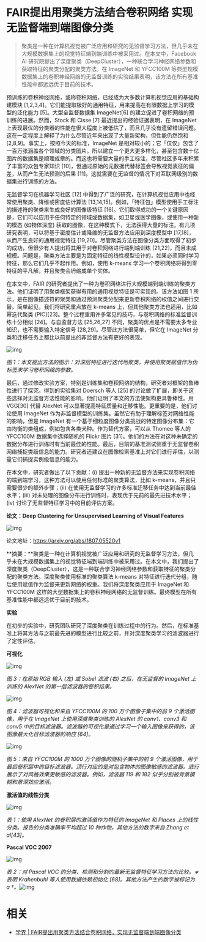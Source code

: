 
# FAIR提出用聚类方法结合卷积网络 实现无监督端到端图像分类

> 聚类是一种在计算机视觉被广泛应用和研究的无监督学习方法，但几乎未在大规模数据集上的视觉特征端到端训练中被采用过。在本文中，Facebook AI 研究院提出了深度聚类（DeepCluster），一种联合学习神经网络参数和获取特征的聚类分配的聚类方法。在 ImageNet 和 YFCC100M 等典型规模数据集上的卷积神经网络的无监督训练的实验结果表明，该方法在所有基准性能中都远远优于目前的技术。



预训练的卷积神经网络，或称卷积网络，已经成为大多数计算机视觉应用的基础构建模块 [1,2,3,4]。它们能提取极好的通用特征，用来提高在有限数据上学习的模型的泛化能力 [5]。大型全监督数据集 ImageNet[6] 的建立促进了卷积网络的预训练的进展。然而，Stock 和 Cisse [7] 最近提出的经验证据表明，在 ImageNet 上表现最优的分类器的性能在很大程度上被低估了，而且几乎没有遗留错误问题。这在一定程度上解释了为什么尽管近年来出现了大量新架构，但性能仍然饱和 [2,8,9]。事实上，按照今天的标准，ImageNet 是相对较小的；它「仅仅」包含了一百万张涵盖各个领域的分类图片。所以建立一个更大更多样化，甚至包含数十亿图片的数据集是顺理成章的。而这也将需要大量的手工标注，尽管社区多年来积累了丰富的众包专家知识 [10]，但通过原始的元数据代替标签会导致视觉表征的偏差，从而产生无法预测的后果 [11]。这就需要在无监督的情况下对互联网级别的数据集进行训练的方法。



无监督学习在机器学习社区 [12] 中得到了广泛的研究，在计算机视觉应用中也经常使用聚类、降维或密度估计算法 [13,14,15]。例如，「特征包」模型使用手工标注的描述符的聚类来生成良好的图像级特征 [16]。它们取得成功的一个关键原因是，它们可以应用于任何特定的领域或数据集，如卫星或医学图像，或使用一种新的模态 (如物体深度) 获取的图像，在这种模式下，无法获得大量的标注。有几项研究表明，可以将基于密度估计或降维的无监督方法应用到深度模型中 [17,18]，从而产生良好的通用视觉特征 [19,20]。尽管聚类方法在图像分类方面取得了初步的成功，但很少有人提出将其用于对卷积网络进行端到端训练 [21,22]，而且未成规模。问题是，聚类方法主要是为固定特征的线性模型设计的，如果必须同时学习特征，那么它们几乎不起作用。例如，使用 k-means 学习一个卷积网络将得到零特征的平凡解，并且聚类会坍缩成单个实体。



在本文中，FAIR 的研究者提出了一种为卷积网络进行大规模端到端训练的聚类方法。他们证明了用聚类框架获得有用的通用视觉特征是可实现的。该方法如图 1 所示，是在图像描述符的聚类和通过预测聚类分配来更新卷积网络的权值之间进行交替。简单起见，我们将研究重点放在 k-means 上，但其他聚类方法也适用，比如幂迭代聚类 (PIC)[23]。整个过程重用许多常见的技巧，与卷积网络的标准监督训练十分相似 [24]。与自监督方法 [25,26,27] 不同，聚类的优点是不需要太多专业知识，也不需要输入特定信号 [28,29]。尽管此方法很简单，但它在 ImageNet 分类和迁移任务上都比以前提出的非监督方法有更好的表现。



![img](https://mmbiz.qpic.cn/mmbiz_png/KmXPKA19gW8xAuhgicibWKTfGF6GiaWRuLB8TUgUTlORGF1wuO5y7aiaxlfRohbdwlqBoTfl2mkboEzoD8hHEqsyxA/640?wx_fmt=png&tp=webp&wxfrom=5&wx_lazy=1&wx_co=1)

*图 1：本文提出方法的图示：对深层特征进行迭代地聚类，并使用聚类赋值作为伪标签来学习卷积网络的参数。*



最后，通过修改实验方案，特别是训练集和卷积网络的结构，研究者对框架的鲁棒性进行了探究。得到的实验集对 Doersch 等人 [25] 的讨论做了扩展，即关于这些选择对无监督方法性能的影响。他们证明了本文的方法使架构更具鲁棒性。用 VGG[30] 代替 AlexNet 可以显著提高特征质量和迁移性能。更重要的是，他们讨论使用 ImageNet 作为非监督模型的训练集。虽然它有助于理解标签对网络性能的影响，但是 ImageNet 有一个基于细粒度图像分类挑战的特定图像分布集：它由均衡的类组成，例如包含各类犬种。作为替代方案，可以从 Thomee 等人的 YFCC100M 数据集中选择随机的 Flickr 图片 [31]。他们的方法在对这种未确定的数据分布进行训练时有当前最佳的性能。最后，目前的基准测试侧重于无监督卷积网络捕捉类级信息的能力。研究者还建议在图像检索基准上对它们进行评估，以测量它们捕捉实例级信息的能力。



在本文中，研究者做出了以下贡献：(i) 提出一种新的无监督方法来实现卷积网络的端到端学习，这种方法可以使用任何标准的聚类算法，比如 k-means，并且只需要很少的额外步骤；(ii) 在使用无监督学习的许多标准迁移任务中达到当前最佳水平；(iii) 对未处理的图像分布进行训练时，表现优于先前的最先进技术水平；(iv) 讨论了无监督特征学习中的目前评估方案。



**论文：Deep Clustering for Unsupervised Learning of Visual Features**



![img](https://mmbiz.qpic.cn/mmbiz_png/KmXPKA19gW8xAuhgicibWKTfGF6GiaWRuLByhgHQdZicWbxGd4TvsQg7zHgiaI99ndPovBIpYGox4fs9A7zDT1MaoHA/640?wx_fmt=png&tp=webp&wxfrom=5&wx_lazy=1&wx_co=1)



论文地址：https://arxiv.org/abs/1807.05520v1



**摘要：**聚类是一种在计算机视觉被广泛应用和研究的无监督学习方法，但几乎未在大规模数据集上的视觉特征端到端训练中被采用过。在本文中，我们提出了深度聚类（DeepCluster），这是一种联合学习神经网络参数和获取特征的聚类分配的聚类方法。深度聚类使用标准的聚类算法 k-means 对特征进行迭代分组，随后使用赋值作为监督来更新网络的权重。我们将深度聚类应用于 ImageNet 和 YFCC100M 这样的大型数据集上的卷积神经网络的无监督训练。最终模型在所有基准性能中都远远优于目前的技术。



**实验**



在初步的实验中，研究团队研究了深度聚类在训练过程中的行为。然后，在标准基准上将其方法与之前最先进的模型进行比较之前，并对深度聚类学习的滤波器进行了定性评估。



**可视化**



![img](https://mmbiz.qpic.cn/mmbiz_png/KmXPKA19gW8xAuhgicibWKTfGF6GiaWRuLBUickvK6W5sYbJ1Epd9UeOeVOwX90L5mex8KJJtiadcFdlRF2Ng6E3lAw/640?wx_fmt=png&tp=webp&wxfrom=5&wx_lazy=1&wx_co=1)

*图 3：在原始 RGB 输入 (左) 或 Sobel 滤波 (右) 之后，在无监督的 ImageNet 上训练的 AlexNet 的第一层滤波器的卷积结果。*



![img](https://mmbiz.qpic.cn/mmbiz_png/KmXPKA19gW8xAuhgicibWKTfGF6GiaWRuLBNCvXu4qUiaT2cjSic5wSMSmFw5c3SKfrcvTDrtrCyf11YbICYsUxZdcA/640?wx_fmt=png&tp=webp&wxfrom=5&wx_lazy=1&wx_co=1)

*图 4：滤波器可视化和来自 YFCC100M 的 100 万个图像子集中的前 9 个激活图像，用于在 ImageNet 上使用深度聚类训练的 AlexNet 的 conv1、conv3 和 conv5 中的目标滤波器。滤波器的可视化是通过学习一个输入图像来获得的，该图像最大化目标滤波器的响应 [64]。*



![img](https://mmbiz.qpic.cn/mmbiz_png/KmXPKA19gW8xAuhgicibWKTfGF6GiaWRuLB26WQS00IBXfM63VH8uiaFL2AheIiaK0JzOBP3sNInfc8nTRzyd3Z3hcg/640?wx_fmt=png&tp=webp&wxfrom=5&wx_lazy=1&wx_co=1)

*图 5：来自 YFCC100M 的 1000 万个图像的随机子集中的前 9 个激活图像，用于最后卷积层中的目标滤波器。顶行对应的是对包含物体的图像敏感的滤波器。底行展示了对风格效果更敏感的滤波器。例如，滤波器 119 和 182 似乎分别被背景模糊和景深效应激活。*



**激活值的线性分类**



![img](https://mmbiz.qpic.cn/mmbiz_png/KmXPKA19gW8xAuhgicibWKTfGF6GiaWRuLB4iatnapobHP2fT2iaiafe2fVfEXdJXcTpgVfMqw6D5xPbvY2dTJYW3u1A/640?wx_fmt=png&tp=webp&wxfrom=5&wx_lazy=1&wx_co=1)

*表 1：使用 AlexNet 的卷积层的激活值作为特征的 ImageNet 和 Places 上的线性分类。报告的分类准确率平均超过 10 种作物。其他方法的数字来自 Zhang et al[43]。*



**Pascal VOC 2007**



![img](https://mmbiz.qpic.cn/mmbiz_png/KmXPKA19gW8xAuhgicibWKTfGF6GiaWRuLB9JyGFiazKDpDfFxXflub5VYH3AoUB64xNpCrnT1iblQiaVl8dIuCQBn4Q/640?wx_fmt=png&tp=webp&wxfrom=5&wx_lazy=1&wx_co=1)

*表 2：对 Pascal VOC 的分类、检测和分割的最新无监督特征学习方法的比较。∗表明 Krahenbuhl 等人使用数据依赖初始化 [68]。其他方法产生的数字被标记为 a †。*![img](https://mmbiz.qpic.cn/mmbiz_png/KmXPKA19gW8Zfpicd40EribGuaFicDBCRH6IOu1Rnc4T3W3J1wE0j6kQ6GorRSgicib0fmNrj3yzlokup2jia9Z0YVeA/640?wx_fmt=png&tp=webp&wxfrom=5&wx_lazy=1&wx_co=1)


# 相关

- [学界 | FAIR提出用聚类方法结合卷积网络，实现无监督端到端图像分类](https://mp.weixin.qq.com/s?__biz=MzA3MzI4MjgzMw==&mid=2650746575&idx=3&sn=5ac5ff2284b18b3d948369f63b09ff3a&chksm=871aeab1b06d63a7101f58d372d0e02aec217ce63df72364d198bc746a5975155608f10ca650&mpshare=1&scene=1&srcid=0806P01riMR6I3h3PqTnVzNm#rd)
